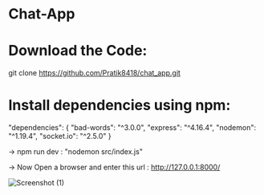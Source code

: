 # Chat-App

# Download the Code:
git clone https://github.com/Pratik8418/chat_app.git

# Install dependencies using npm:

"dependencies": {
    "bad-words": "^3.0.0",
    "express": "^4.16.4",
    "nodemon": "^1.19.4",
    "socket.io": "^2.5.0"
  }
 
-> npm run dev : 
        "nodemon src/index.js"
 
-> Now Open a browser and enter this url : http://127.0.0.1:8000/

![Screenshot (1)](https://user-images.githubusercontent.com/88868354/232280294-3867023a-6b69-44ff-b227-142027a2cad8.png)

